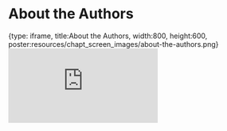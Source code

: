 # About the Authors
 
{type: iframe, title:About the Authors, width:800, height:600, poster:resources/chapt_screen_images/about-the-authors.png}
![](https://jhudatascience.org/Documentation_and_Usability//no_toc/about-the-authors.html)
 

 
